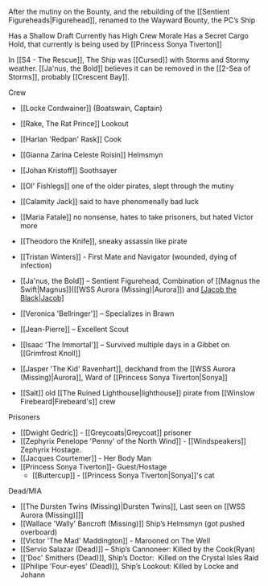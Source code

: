 After the mutiny on the Bounty, and the rebuilding of the [[Sentient Figureheads|Figurehead]], renamed to the Wayward Bounty, the PC’s Ship

Has a Shallow Draft
Currently has High Crew Morale
Has a Secret Cargo Hold, that currently is being used by [[Princess Sonya Tiverton]]

In [[S4 - The Rescue]], The Ship was [[Cursed]] with Storms and Stormy weather.  [[Ja'nus, the Bold]] believes it can be removed in the [[2-Sea of Storms]], probably [[Crescent Bay]].

Crew
- [[Locke Cordwainer]] (Boatswain, Captain)
- [[Rake, The Rat Prince]] Lookout
- [[Harlan 'Redpan' Rask]] Cook
- [[Gianna Zarina Celeste Roisin]] Helmsmyn
- [[Johan Kristoff]] Soothsayer

- [[Ol' Fishlegs]] one of the older pirates, slept through the mutiny
- [[Calamity Jack]] said to have phenomenally bad luck
- [[Maria Fatale]] no nonsense, hates to take prisoners, but hated Victor more
- [[Theodoro the Knife]], sneaky assassin like pirate
- [[Tristan Winters]] - First Mate and Navigator (wounded, dying of infection)
- [[Ja'nus, the Bold]] – Sentient Figurehead, Combination of [[Magnus the Swift|Magnus]]([[WSS Aurora (Missing)|Aurora]]) and [[Jacob the Black|Jacob]](Bounty)
- [[Veronica 'Bellringer']] – Specializes in Brawn
- [[Jean-Pierre]] – Excellent Scout
- [[Isaac 'The Immortal']] – Survived multiple days in a Gibbet on [[Grimfrost Knoll]]
- [[Jasper 'The Kid' Ravenhart]], deckhand from the [[WSS Aurora (Missing)|Aurora]], Ward of [[Princess Sonya Tiverton|Sonya]]
- [[Salt]] old [[The Ruined Lighthouse|lighthouse]] pirate from [[Winslow Firebeard|Firebeard's]] crew

Prisoners
- [[Dwight Gedric]] - [[Greycoats|Greycoat]] prisoner
- [[Zephyrix Penelope 'Penny' of the North Wind]] - [[Windspeakers]] Zephyrix Hostage.
- [[Jacques Courtemer]] - Her Body Man
- [[Princess Sonya Tiverton]]- Guest/Hostage
	- [[Buttercup]] - [[Princess Sonya Tiverton|Sonya]]'s cat

Dead/MIA
- [[The Dursten Twins (Missing)|Dursten Twins]], Last seen on [[WSS Aurora (Missing)]]]
- [[Wallace 'Wally' Bancroft (Missing)]] Ship’s Helmsmyn (got pushed overboard)
- [[Victor 'The Mad' Maddington]] - Marooned on The Well
- [[Servio Salazar (Dead)]] – Ship’s Cannoneer: Killed by the Cook(Ryan)
- [['Doc' Smithers (Dead)]], Ship’s Doctor:  Killed on the Crystal Isles Raid
- [[Philipe 'Four-eyes' (Dead)]], Ship’s Lookout: Killed by Locke and Johann